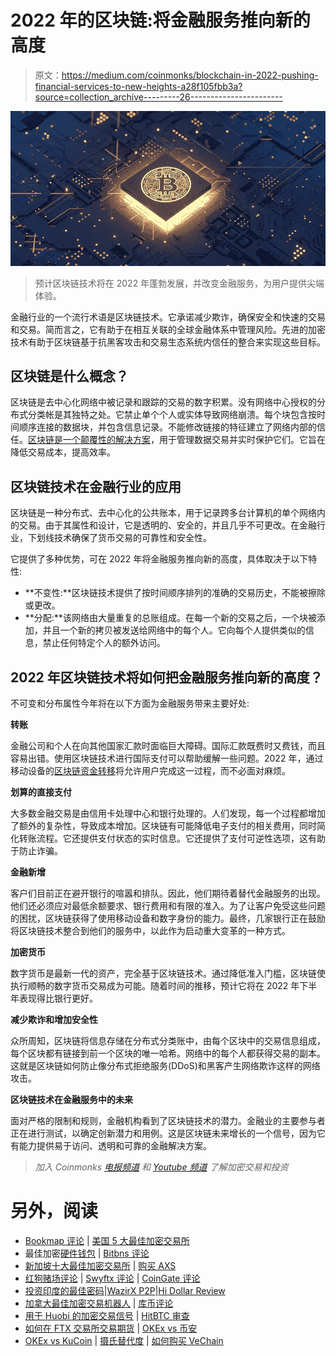 # 2022 年的区块链:将金融服务推向新的高度

> 原文：<https://medium.com/coinmonks/blockchain-in-2022-pushing-financial-services-to-new-heights-a28f105fbb3a?source=collection_archive---------26----------------------->

![](img/f7f0295252350512a50e103b0c40acda.png)

> 预计区块链技术将在 2022 年蓬勃发展，并改变金融服务，为用户提供尖端体验。

金融行业的一个流行术语是区块链技术。它承诺减少欺诈，确保安全和快速的交易和交易。简而言之，它有助于在相互关联的全球金融体系中管理风险。先进的加密技术有助于区块链基于抗黑客攻击和交易生态系统内信任的整合来实现这些目标。

## **区块链是什么概念？**

区块链是去中心化网络中被记录和跟踪的交易的数字积累。没有网络中心授权的分布式分类帐是其独特之处。它禁止单个个人或实体导致网络崩溃。每个块包含按时间顺序连接的数据块，并包含信息记录。不能修改链接的特征建立了网络内部的信任。[区块链是一个颠覆性的解决方案](https://www.indusnet.co.in/disruptive-innovation-payments/)，用于管理数据交易并实时保护它们。它旨在降低交易成本，提高效率。

## **区块链技术在金融行业的应用**

区块链是一种分布式、去中心化的公共账本，用于记录跨多台计算机的单个网络内的交易。由于其属性和设计，它是透明的、安全的，并且几乎不可更改。在金融行业，下划线技术确保了货币交易的可靠性和安全性。

它提供了多种优势，可在 2022 年将金融服务推向新的高度，具体取决于以下特性:

*   **不变性:**区块链技术提供了按时间顺序排列的准确的交易历史，不能被擦除或更改。
*   **分配:**该网络由大量重复的总账组成。在每一个新的交易之后，一个块被添加，并且一个新的拷贝被发送给网络中的每个人。它向每个人提供类似的信息，禁止任何特定个人的额外访问。

## **2022 年区块链技术将如何把金融服务推向新的高度？**

不可变和分布属性今年将在以下方面为金融服务带来主要好处:

**转账**

金融公司和个人在向其他国家汇款时面临巨大障碍。国际汇款既费时又费钱，而且容易出错。使用区块链技术进行国际支付可以帮助缓解一些问题。2022 年，通过移动设备的[区块链资金转移](https://www.infosys.com/industries/cards-and-payments/resources/documents/cross-border-money-transfer.pdf)将允许用户完成这一过程，而不必面对麻烦。

**划算的直接支付**

大多数金融交易是由信用卡处理中心和银行处理的。人们发现，每一个过程都增加了额外的复杂性，导致成本增加。区块链有可能降低电子支付的相关费用，同时简化转账流程。它还提供支付状态的实时信息。它还提供了支付可逆性选项，这有助于防止诈骗。

**金融新增**

客户们目前正在避开银行的喧嚣和排队。因此，他们期待着替代金融服务的出现。他们还必须应对最低余额要求、银行费用和有限的准入。为了让客户免受这些问题的困扰，区块链获得了使用移动设备和数字身份的能力。最终，几家银行正在鼓励将区块链技术整合到他们的服务中，以此作为启动重大变革的一种方式。

**加密货币**

数字货币是最新一代的资产，完全基于区块链技术。通过降低准入门槛，区块链使执行顺畅的数字货币交易成为可能。随着时间的推移，预计它将在 2022 年下半年表现得比银行更好。

**减少欺诈和增加安全性**

众所周知，区块链将信息存储在分布式分类账中，由每个区块中的交易信息组成，每个区块都有链接到前一个区块的唯一哈希。网络中的每个人都获得交易的副本。这就是区块链如何防止像分布式拒绝服务(DDoS)和黑客产生网络欺诈这样的网络攻击。

**区块链技术在金融服务中的未来**

面对严格的限制和规则，金融机构看到了区块链技术的潜力。金融业的主要参与者正在进行测试，以确定创新潜力和用例。这是区块链未来增长的一个信号，因为它有能力提供易于访问、透明和可靠的金融解决方案。

> *加入 Coinmonks* [*电报频道*](https://t.me/coincodecap) *和* [*Youtube 频道*](https://www.youtube.com/c/coinmonks/videos) *了解加密交易和投资*

# 另外，阅读

*   [Bookmap 评论](https://coincodecap.com/bookmap-review-2021-best-trading-software) | [美国 5 大最佳加密交易所](https://coincodecap.com/crypto-exchange-usa)
*   最佳加密[硬件钱包](/coinmonks/hardware-wallets-dfa1211730c6) | [Bitbns 评论](/coinmonks/bitbns-review-38256a07e161)
*   [新加坡十大最佳加密交易所](https://coincodecap.com/crypto-exchange-in-singapore) | [购买 AXS](https://coincodecap.com/buy-axs-token)
*   [红狗赌场评论](https://coincodecap.com/red-dog-casino-review) | [Swyftx 评论](https://coincodecap.com/swyftx-review) | [CoinGate 评论](https://coincodecap.com/coingate-review)
*   [投资印度的最佳密码](https://coincodecap.com/best-crypto-to-invest-in-india-in-2021)|[WazirX P2P](https://coincodecap.com/wazirx-p2p)|[Hi Dollar Review](https://coincodecap.com/hi-dollar-review)
*   [加拿大最佳加密交易机器人](https://coincodecap.com/5-best-crypto-trading-bots-in-canada) | [库币评论](https://coincodecap.com/kucoin-review)
*   [用于 Huobi 的加密交易信号](https://coincodecap.com/huobi-crypto-trading-signals) | [HitBTC 审查](/coinmonks/hitbtc-review-c5143c5d53c2)
*   [如何在 FTX 交易所交易期货](https://coincodecap.com/ftx-futures-trading) | [OKEx vs 币安](https://coincodecap.com/okex-vs-binance)
*   [OKEx vs KuCoin](https://coincodecap.com/okex-kucoin) | [摄氏替代度](https://coincodecap.com/celsius-alternatives) | [如何购买 VeChain](https://coincodecap.com/buy-vechain)